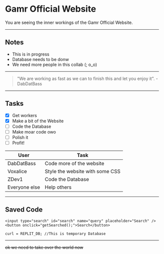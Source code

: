 # Gamr Official Website

You are seeing the inner workings of the Gamr Official Website.

---

## Notes

- This is in progress
- Database needs to be donw
- We need more people in this collab (; o_o)

---

> "We are working as fast as we can to finish this and let you enjoy it". - DabDatBass

---

## Tasks

- [x] Get workers
- [x] Make a bit of the Website
- [ ] Code the Database
- [ ] Make moar code owo
- [ ] Polish it
- [ ] Profit!

| User | Task |
| ----------- | ----------- |
| DabDatBass | Code more of the website |
| Voxalice | Style the website with some CSS |
| ZDev1 | Code the Database |
| Everyone else | Help others |

---

## Saved Code

```
<input type="search" id="search" name="query" placeholder="Search" />
<button onclick="getSearched();">Search</button>
```
```
curl = REPLIT_DB; //This is temporary Database
```

---

~~ok we need to take over the world now~~